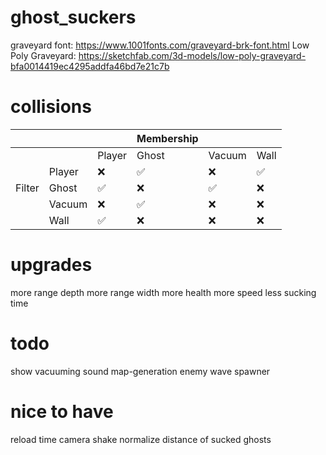 # ghost_suckers

graveyard font: https://www.1001fonts.com/graveyard-brk-font.html
Low Poly Graveyard: https://sketchfab.com/3d-models/low-poly-graveyard-bfa0014419ec4295addfa46bd7e21c7b

# collisions
|        |        |        | Membership |        |      |
|--------|--------|--------|------------|--------|------|
|        |        | Player | Ghost      | Vacuum | Wall |
|        | Player |    ❌   |      ✅     |    ❌   |   ✅  |
| Filter | Ghost  |    ✅   |      ❌     |    ✅   |   ❌  |
|        | Vacuum |    ❌   |      ✅     |    ❌   |   ❌  |
|        | Wall   |    ✅   |      ❌     |    ❌   |   ❌  |

# upgrades
more range depth
more range width
more health
more speed
less sucking time

# todo
show vacuuming
sound
map-generation
enemy wave spawner

# nice to have
reload time
camera shake
normalize distance of sucked ghosts